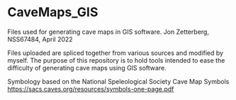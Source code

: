# CaveMaps_GIS
Files used for generating cave maps in GIS software.
Jon Zetterberg, NSS67484, April 2022

Files uploaded are spliced together from various sources and modified by myself.
The purpose of this repository is to hold tools intended to ease the difficulty of generating cave maps using GIS software.

Symbology based on the National Speleological Society Cave Map Symbols https://sacs.caves.org/resources/symbols-one-page.pdf
